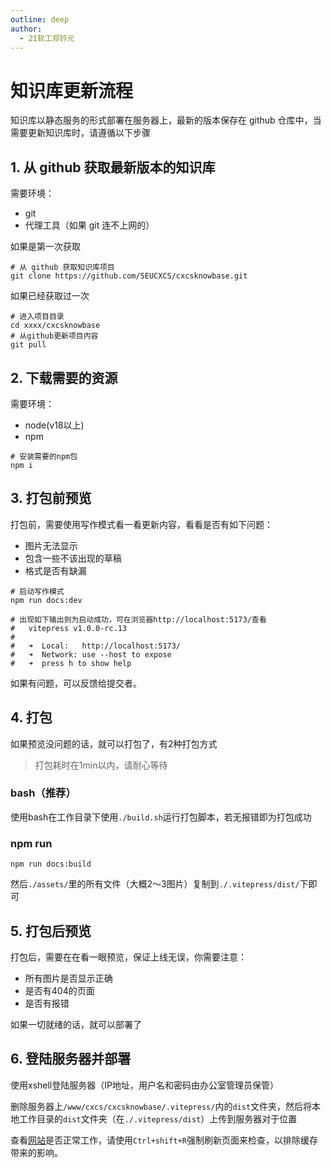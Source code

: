 ```yaml
---
outline: deep
author:
  - 21软工郑钤元
---
```


# 知识库更新流程

知识库以静态服务的形式部署在服务器上，最新的版本保存在 github 仓库中，当需要更新知识库时，请遵循以下步骤

## 1. 从 github 获取最新版本的知识库

需要环境：

- git
- 代理工具（如果 git 连不上网的）

如果是第一次获取

```shell
# 从 github 获取知识库项目
git clone https://github.com/SEUCXCS/cxcsknowbase.git
```

如果已经获取过一次
```shell
# 进入项目目录
cd xxxx/cxcsknowbase
# 从github更新项目内容
git pull
```
## 2. 下载需要的资源

需要环境：
- node(v18以上)
- npm

```shell
# 安装需要的npm包
npm i 
```

## 3. 打包前预览

打包前，需要使用写作模式看一看更新内容，看看是否有如下问题：
- 图片无法显示
- 包含一些不该出现的草稿
- 格式是否有缺漏

```shell
# 启动写作模式
npm run docs:dev

# 出现如下输出则为启动成功，可在浏览器http://localhost:5173/查看
#   vitepress v1.0.0-rc.13
#
#   ➜  Local:   http://localhost:5173/
#   ➜  Network: use --host to expose
#   ➜  press h to show help
```

如果有问题，可以反馈给提交者。

## 4. 打包

如果预览没问题的话，就可以打包了，有2种打包方式

> 打包耗时在1min以内，请耐心等待

### bash（推荐）

使用bash在工作目录下使用`./build.sh`运行打包脚本，若无报错即为打包成功

### npm run 

```shell
npm run docs:build
```

然后`./assets/`里的所有文件（大概2～3图片）复制到`./.vitepress/dist/`下即可

## 5. 打包后预览

打包后，需要在在看一眼预览，保证上线无误，你需要注意：
- 所有图片是否显示正确
- 是否有404的页面
- 是否有报错

如果一切就绪的话，就可以部署了

## 6. 登陆服务器并部署

使用xshell登陆服务器（IP地址，用户名和密码由办公室管理员保管）

删除服务器上`/www/cxcs/cxcsknowbase/.vitepress/`内的`dist`文件夹，然后将本地工作目录的`dist`文件夹（在`./.vitepress/dist`）上传到服务器对于位置

查看[网站](http://cxcs.truraly.fun)是否正常工作，请使用`Ctrl+shift+R`强制刷新页面来检查，以排除缓存带来的影响。



